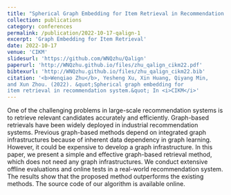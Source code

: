 ```yaml
---
title: "Spherical Graph Embedding for Item Retrieval in Recommendation System"
collection: publications
category: conferences
permalink: /publication/2022-10-17-qalign-1
excerpt: 'Graph Embedding for Item Retrieval'
date: 2022-10-17
venue: 'CIKM'
slidesurl: 'https://github.com/WNQzhu/Qalign'
paperurl: 'http://WNQzhu.github.io/files/zhu_qalign_cikm22.pdf'
bibtexurl: 'http://WNQzhu.github.io/files/zhu_qalign_cikm22.bib'
citation: '<b>Wenqiao Zhu</b>, Yesheng Xu, Xin Huang, Qiyang Min,
and Xun Zhou. (2022). &quot;Spherical graph embedding for
item retrieval in recommendation system.&quot; In <i>CIKM</i>'
---
```


One of the challenging problems in large-scale recommendation
systems is to retrieve relevant candidates accurately and efficiently.
Graph-based retrievals have been widely deployed in industrial recommendation systems. Previous graph-based methods depend on integrated graph infrastructures because of inherent data dependency in graph learning. However, it could be expensive to develop a graph infrastructure. In this paper, we present a simple and effective graph-based retrieval method, which does not need any graph infrastructures. We conduct extensive offline evaluations and online tests in a real-world recommendation system. The results show that the proposed method outperforms the existing methods. The source code of our algorithm is available online.
